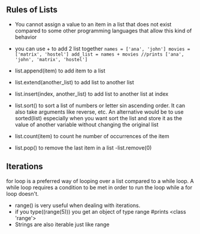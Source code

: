 ## Rules of Lists
- You cannot assign a value to an item in a list that does not exist compared to some other programming languages that allow this kind of behavior

- you can use + to add 2 list together
``
names = ['ana', 'john']
movies = ['matrix', 'hostel']
add_list = names + movies //prints ['ana', 'john', 'matrix', 'hostel']
``
- list.append(item) to add item to a list 
- list.extend(another_list) to add list to another list 
- list.insert(index, another_list) to add list to another list at index 
- list.sort() to sort a list of numbers or letter sin ascending order. It can also take arguments like reverse, etc.  An alternative would be to use sorted(list) especially when you want sort the list and store it as the value of another variable without changing the original list
- list.count(item) to count he number of occurrences of the item
- list.pop() to remove the last item in a list
-list.remove(0)

## Iterations
for loop is a preferred way of looping over a list compared to a while loop. A while loop requires a condition to be met in order to run the loop while a for loop doesn't.

- range() is very useful when dealing with iterations.
- if you type((range(5))) you get an object of type range #prints <class 'range'>
- Strings are also iterable just like range



